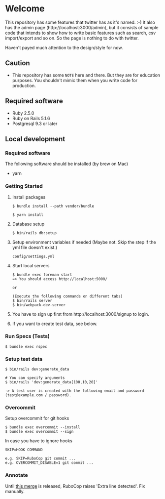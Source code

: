 # Welcome

This repository has some features that twitter has as it's named. :-)
It also has the admin page (http://localhost:3000/admin), but it consists of sample code that intends to show how to write basic features such as search, csv import/export and so on. So the page is nothing to do with twitter.

Haven't payed much attention to the design/style for now.

## Caution

* This repository has some `NOTE` here and there. But they are for education purposes. You shouldn't mimic them when you write code for production.

## Required software

* Ruby 2.5.0
* Ruby on Rails 5.1.6
* Postgresql 9.3 or later

## Local development
### Required software

The following software should be installed (by brew on Mac)
* yarn

### Getting Started

1. Install packages
    ```
    $ bundle install --path vendor/bundle
    ```
    ```
    $ yarn install
    ```

2. Database setup
    ```
    $ bin/rails db:setup
    ```

3. Setup environment variables if needed (Maybe not. Skip the step if the yml file doesn't exist.)
    ```
    config/settings.yml
    ```

4. Start local servers
    ```
    $ bundle exec foreman start
    => You should access http://localhost:5000/

    or

    (Execute the following commands on different tabs)
    $ bin/rails server
    $ bin/webpack-dev-server
    ```

5. You have to sign up first from http://localhost:3000/signup to login.

6. If you want to create test data, see below.

### Run Specs (Tests)

```
$ bundle exec rspec
```

### Setup test data

```
$ bin/rails dev:generate_data

# You can specify arguments
$ bin/rails 'dev:generate_data[100,10,20]'

-> A test user is created with the following email and password (test@example.com / password).
```

### Overcommit

Setup overcommit for git hooks
```
$ bundle exec overcommit --install
$ bundle exec overcommit --sign
```

In case you have to ignore hooks
```
SKIP=HOOK COMMAND

e.g. SKIP=RuboCop git commit ...
e.g. OVERCOMMIT_DISABLE=1 git commit ...
```

### Annotate

Until [this merge](https://github.com/ctran/annotate_models/pull/491) is released,
RuboCop raises 'Extra line detected'. Fix manually.
